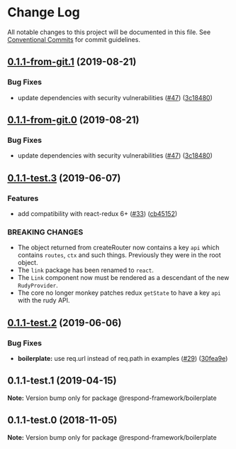 # Change Log

All notable changes to this project will be documented in this file.
See [Conventional Commits](https://conventionalcommits.org) for commit guidelines.

## [0.1.1-from-git.1](https://github.com/respond-framework/rudy/compare/@respond-framework/boilerplate@0.1.1-test.3...@respond-framework/boilerplate@0.1.1-from-git.1) (2019-08-21)


### Bug Fixes

* update dependencies with security vulnerabilities ([#47](https://github.com/respond-framework/rudy/issues/47)) ([3c18480](https://github.com/respond-framework/rudy/commit/3c18480))





## [0.1.1-from-git.0](https://github.com/respond-framework/rudy/compare/@respond-framework/boilerplate@0.1.1-test.3...@respond-framework/boilerplate@0.1.1-from-git.0) (2019-08-21)


### Bug Fixes

* update dependencies with security vulnerabilities ([#47](https://github.com/respond-framework/rudy/issues/47)) ([3c18480](https://github.com/respond-framework/rudy/commit/3c18480))





## [0.1.1-test.3](https://github.com/respond-framework/rudy/compare/@respond-framework/boilerplate@0.1.1-test.2...@respond-framework/boilerplate@0.1.1-test.3) (2019-06-07)


### Features

* add compatibility with react-redux 6+ ([#33](https://github.com/respond-framework/rudy/issues/33)) ([cb45152](https://github.com/respond-framework/rudy/commit/cb45152))


### BREAKING CHANGES

* The object returned from createRouter now contains a key `api` which contains `routes`, `ctx` and such things. Previously they were in the root object.
* The `link` package has been renamed to `react`.
* The `Link` component now must be rendered as a descendant of the new `RudyProvider`.
* The core no longer monkey patches redux `getState` to have a key `api` with the rudy API.





## [0.1.1-test.2](https://github.com/respond-framework/rudy/compare/@respond-framework/boilerplate@0.1.1-test.1...@respond-framework/boilerplate@0.1.1-test.2) (2019-06-06)


### Bug Fixes

* **boilerplate:** use req.url instead of req.path in examples ([#29](https://github.com/respond-framework/rudy/issues/29)) ([30fea9e](https://github.com/respond-framework/rudy/commit/30fea9e))





## 0.1.1-test.1 (2019-04-15)

**Note:** Version bump only for package @respond-framework/boilerplate





## 0.1.1-test.0 (2018-11-05)

**Note:** Version bump only for package @respond-framework/boilerplate
